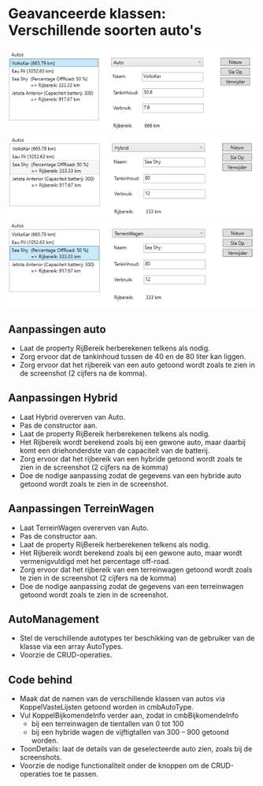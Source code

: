 # Geavanceerde klassen: Verschillende soorten auto's
![Screenshot Auto](img/Auto.png)
![Screenshot Hybrid](img/Hybrid.png)
![Screenshot Terreinwagen](img/Terreinwagen.png)

## Aanpassingen auto
- Laat de property RijBereik herberekenen telkens als nodig.
- Zorg ervoor dat de tankinhoud tussen de 40 en de 80 liter kan liggen.
- Zorg ervoor dat het rijbereik van een auto getoond wordt zoals te zien in de screenshot (2 cijfers na de komma).

## Aanpassingen Hybrid
- Laat Hybrid overerven van Auto.
- Pas de constructor aan.
- Laat de property RijBereik herberekenen telkens als nodig.
- Het Rijbereik wordt berekend zoals bij een gewone auto, maar daarbij komt een driehonderdste van de capaciteit van de batterij.
- Zorg ervoor dat het rijbereik van een hybride getoond wordt zoals te zien in de screenshot (2 cijfers na de komma)
- Doe de nodige aanpassing zodat de gegevens van een hybride auto getoond wordt zoals te zien in de screenshot.

## Aanpassingen TerreinWagen
- Laat TerreinWagen overerven van Auto.
- Pas de constructor aan.
- Laat de property RijBereik herberekenen telkens als nodig.
- Het Rijbereik wordt berekend zoals bij een gewone auto, maar wordt vermenigvuldigd met het percentage off-road.
- Zorg ervoor dat het rijbereik van een terreinwagen getoond wordt zoals te zien in de screenshot (2 cijfers na de komma)
- Doe de nodige aanpassing zodat de gegevens van een terreinwagen getoond wordt zoals te zien in de screenshot.

## AutoManagement
- Stel de verschillende autotypes ter beschikking van de gebruiker van de klasse via een array AutoTypes.
- Voorzie de CRUD-operaties.

## Code behind
- Maak dat de namen van de verschillende klassen van autos via KoppelVasteLijsten getoond worden in cmbAutoType.
- Vul KoppelBijkomendeInfo verder aan, zodat in cmbBijkomendeInfo 
  -	bij een terreinwagen de tientallen van 0 tot 100 
  -	bij een hybride wagen de vijftigtallen van 300 – 900
  getoond worden.
- ToonDetails: laat de details van de geselecteerde auto zien, zoals bij de screenshots.
- Voorzie de nodige functionaliteit onder de knoppen om de CRUD-operaties toe te passen.
